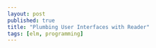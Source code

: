 ```yaml
---
layout: post
published: true 
title: "Plumbing User Interfaces with Reader"
tags: [elm, programming]
---
```


